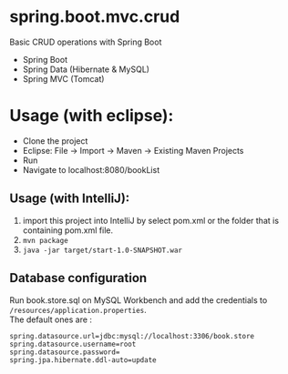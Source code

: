 # spring.boot.mvc.crud
Basic CRUD operations with Spring Boot

* Spring Boot
* Spring Data (Hibernate & MySQL)
* Spring MVC (Tomcat)

# Usage (with eclipse):
* Clone the project
* Eclipse: File -> Import -> Maven -> Existing Maven Projects
* Run
* Navigate to localhost:8080/bookList

## Usage (with IntelliJ):
1. import this project into IntelliJ by select pom.xml or the folder that is containing pom.xml file.
1. `mvn package`
1. `java -jar target/start-1.0-SNAPSHOT.war`

## Database configuration 
Run book.store.sql on MySQL Workbench and add the credentials to `/resources/application.properties`.  
The default ones are :

```
spring.datasource.url=jdbc:mysql://localhost:3306/book.store
spring.datasource.username=root
spring.datasource.password=
spring.jpa.hibernate.ddl-auto=update
```


